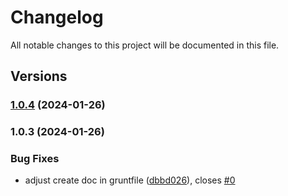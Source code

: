 # Changelog

All notable changes to this project will be documented in this file.

## Versions

### [1.0.4](https://github.com/data7expressions/expressions-test-suite/compare/v1.0.3...v1.0.4) (2024-01-26)

### 1.0.3 (2024-01-26)


### Bug Fixes

* adjust create doc in  gruntfile ([dbbd026](https://github.com/data7expressions/expressions-test-suite/commit/dbbd026fbc26663f023ab7ec98227f46954dc1e1)), closes [#0](https://github.com/data7expressions/expressions-test-suite/issues/0)
